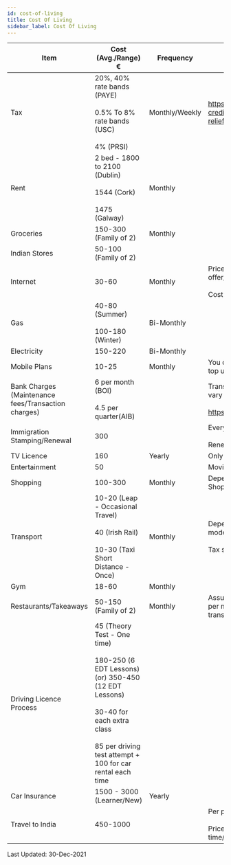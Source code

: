 ```yaml
---
id: cost-of-living
title: Cost Of Living
sidebar_label: Cost Of Living
---
```


|Item |Cost (Avg./Range) € |Frequency |Comments|
|--|--|--|--|
|Tax |20%, 40% rate bands (PAYE)<br/><br/>0.5% To 8% rate bands (USC)<br/><br/>4% (PRSI) |Monthly/Weekly |https://www.revenue.ie/en/personal-tax-credits-reliefs-and-exemptions/tax-relief-charts/index.aspx |
|Rent |2 bed - 1800 to 2100 (Dublin)<br/><br/>1544 (Cork)<br/><br/>1475 (Galway) |Monthly | |
|Groceries |150-300 (Family of 2) |Monthly | |
|Indian Stores |50-100 (Family of 2) | | |
|Internet|30-60 |Monthly|Price varies based on new customer offer/plan/vendor availability<br/><br/>Cost increases post offer period |
|Gas |40-80 (Summer)<br/><br/>100-180 (Winter) |Bi-Monthly | |
|Electricity| 150-220|Bi-Monthly | |
|Mobile Plans |10-25 |Monthly |You can also choose Pay As You Go and top up as needed |
|Bank Charges (Maintenance fees/Transaction charges) |6 per month (BOI)<br/><br/>4.5 per quarter(AIB) | |Transaction/ATM charges/exemptions vary for each bank <br/><br/>https://switcher.ie/current-accounts/|
|Immigration Stamping/Renewal|300 | |Every Renewal per person<br/><br/>Renewal period - 1/2/5 years |
|TV Licence | 160| Yearly| Only if you own a TV with antenna|
|Entertainment|50 | |Movies/Netflix/Disney+/Misc. |
|Shopping|100-300 |Monthly |Depends on lifestyle - Amazon/Local Shopping/Offers/Hardware/Dress/Gadgets |
|Transport|10-20 (Leap - Occasional Travel)<br/><br/>40 (Irish Rail)<br/><br/>10-30 (Taxi Short Distance - Once) |Monthly |Depends on how frequent you travel/travel mode<br/><br/>Tax saver options available |
|Gym|18-60 |Monthly | |
|Restaurants/Takeaways|50-150 (Family of 2) |Monthly |Assumes an average of 10 transactions per month and combined spend per transaction doesn't exceed €20  |
|Driving Licence Process |45 (Theory Test - One time)<br/><br/>180-250 (6 EDT Lessons) (or) 350-450 (12 EDT Lessons)<br/><br/>30-40 for each extra class<br/><br/>85 per driving test attempt + 100 for car rental each time| | |
|Car Insurance |1500 - 3000 (Learner/New) |Yearly | |
|Travel to India |450-1000 | |Per person<br/><br/>Price varies based on airline/layover time/early-late booking/peak season |

Last Updated: 30-Dec-2021